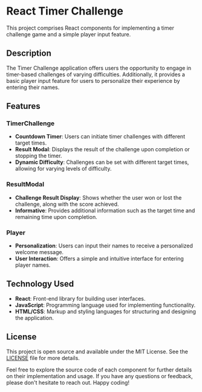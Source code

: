 # React Timer Challenge

This project comprises React components for implementing a timer challenge game and a simple player input feature.

## Description

The Timer Challenge application offers users the opportunity to engage in timer-based challenges of varying difficulties. Additionally, it provides a basic player input feature for users to personalize their experience by entering their names.

## Features

### TimerChallenge

- **Countdown Timer**: Users can initiate timer challenges with different target times.
- **Result Modal**: Displays the result of the challenge upon completion or stopping the timer.
- **Dynamic Difficulty**: Challenges can be set with different target times, allowing for varying levels of difficulty.

### ResultModal

- **Challenge Result Display**: Shows whether the user won or lost the challenge, along with the score achieved.
- **Informative**: Provides additional information such as the target time and remaining time upon completion.

### Player

- **Personalization**: Users can input their names to receive a personalized welcome message.
- **User Interaction**: Offers a simple and intuitive interface for entering player names.

## Technology Used

- **React**: Front-end library for building user interfaces.
- **JavaScript**: Programming language used for implementing functionality.
- **HTML/CSS**: Markup and styling languages for structuring and designing the application.

## License

This project is open source and available under the MIT License. See the [LICENSE](LICENSE) file for more details.

Feel free to explore the source code of each component for further details on their implementation and usage. If you have any questions or feedback, please don't hesitate to reach out. Happy coding!
